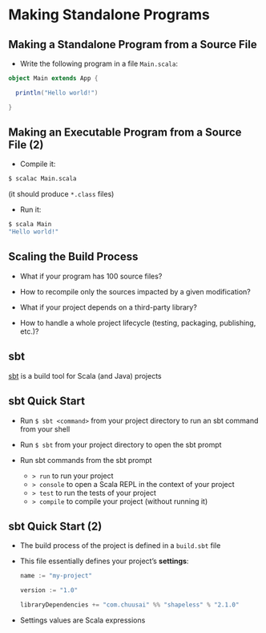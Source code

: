 
# Making Standalone Programs

## Making a Standalone Program from a Source File

- Write the following program in a file `Main.scala`:

```scala
object Main extends App {

  println("Hello world!")

}
```

## Making an Executable Program from a Source File (2)

- Compile it:

```bash
$ scalac Main.scala
```

(it should produce `*.class` files)

- Run it:

```bash
$ scala Main
"Hello world!"
```

## Scaling the Build Process

- What if your program has 100 source files?

- How to recompile only the sources impacted by a given modification?

- What if your project depends on a third-party library?

- How to handle a whole project lifecycle (testing, packaging, publishing, etc.)?

## sbt

[sbt](http://www.scala-sbt.org/) is a build tool for Scala (and Java) projects

## sbt Quick Start

- Run `$ sbt <command>` from your project directory to run an sbt command from your shell

- Run `$ sbt` from your project directory to open the sbt prompt

- Run sbt commands from the sbt prompt

    - `> run` to run your project
    - `> console` to open a Scala REPL in the context of your project
    - `> test` to run the tests of your project
    - `> compile` to compile your project (without running it)

## sbt Quick Start (2)

- The build process of the project is defined in a `build.sbt` file
- This file essentially defines your project’s **settings**:

    ```scala
    name := "my-project"
    
    version := "1.0"
    
    libraryDependencies += "com.chuusai" %% "shapeless" % "2.1.0"
    ```

- Settings values are Scala expressions
